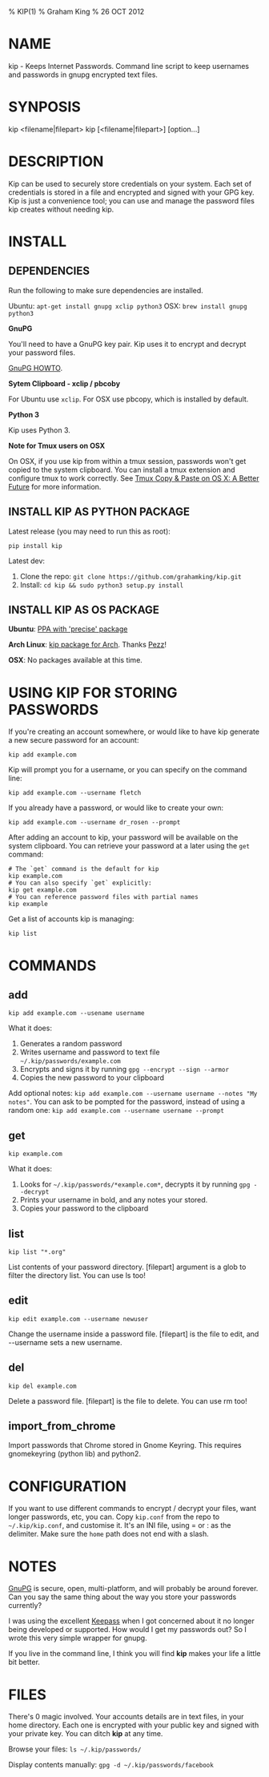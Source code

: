 % KIP(1)
% Graham King
% 26 OCT 2012

# NAME

kip - Keeps Internet Passwords. Command line script to keep usernames and passwords in gnupg encrypted text files.

# SYNPOSIS

kip <filename|filepart>
kip <command> [<filename|filepart>] [option...]

# DESCRIPTION

Kip can be used to securely store credentials on your system. Each set of
credentials is stored in a file and encrypted and signed with your GPG key.
Kip is just a convenience tool; you can use and manage the password files
kip creates without needing kip.

# INSTALL

## DEPENDENCIES

Run the following to make sure dependencies are installed.

Ubuntu: `apt-get install gnupg xclip python3`
OSX: `brew install gnupg python3`

**GnuPG**

You'll need to have a GnuPG key pair. Kip uses it to encrypt and decrypt
your password files.

[GnuPG HOWTO](https://help.ubuntu.com/community/GnuPrivacyGuardHowto).

**Sytem Clipboard - xclip / pbcoby**

For Ubuntu use `xclip`. For OSX use pbcopy, which is installed by default.

**Python 3**

Kip uses Python 3.

**Note for Tmux users on OSX**

On OSX, if you use kip from within a tmux session, passwords won't get
copied to the system clipboard. You can install a tmux extension and configure
tmux to work correctly. See [Tmux Copy & Paste on OS X: A Better Future](http://robots.thoughtbot.com/post/55885045171/tmux-copy-paste-on-os-x-a-better-future) for more information.

## INSTALL KIP AS PYTHON PACKAGE

Latest release (you may need to run this as root):

    pip install kip

Latest dev:

 1. Clone the repo: `git clone https://github.com/grahamking/kip.git`
 2. Install: `cd kip && sudo python3 setup.py install`

## INSTALL KIP AS OS PACKAGE

**Ubuntu**: [PPA with 'precise' package](https://launchpad.net/~graham-king/+archive/ppa)

**Arch Linux**: [kip package for Arch](https://aur.archlinux.org/packages.php?ID=62555).
Thanks [Pezz](https://github.com/pezz)!

**OSX**: No packages available at this time.


# USING KIP FOR STORING PASSWORDS


If you're creating an account somewhere, or would like to have kip generate
a new secure password for an account:

    kip add example.com

Kip will prompt you for a username, or you can specify on the command line:

    kip add example.com --username fletch

If you already have a password, or would like to create your own:

    kip add example.com --username dr_rosen --prompt

After adding an account to kip, your password will be available on the system
clipboard. You can retrieve your password at a later using the `get` command:

    # The `get` command is the default for kip
    kip example.com
    # You can also specify `get` explicitly:
    kip get example.com
    # You can reference password files with partial names
    kip example

Get a list of accounts kip is managing:

    kip list


# COMMANDS

## add

`kip add example.com --usename username`

What it does:

 1. Generates a random password
 2. Writes username and password to text file `~/.kip/passwords/example.com`
 3. Encrypts and signs it by running `gpg --encrypt --sign --armor`
 4. Copies the new password to your clipboard

Add optional notes: `kip add example.com --username username --notes "My notes"`.
You can ask to be pompted for the password, instead of using a random one: `kip add example.com --username username --prompt`

## get

`kip example.com`

What it does:

 1. Looks for `~/.kip/passwords/*example.com*`, decrypts it by running `gpg --decrypt`
 2. Prints your username in bold, and any notes your stored.
 3. Copies your password to the clipboard

## list

`kip list "*.org"`

List contents of your password directory. [filepart] argument is a glob to filter the directory list. You can use ls too!

## edit

`kip edit example.com --username newuser`

Change the username inside a password file.  [filepart] is the file to edit, and --username sets a new username.

## del

`kip del example.com`

Delete a password file. [filepart] is the file to delete. You can use rm too!

## import\_from\_chrome

Import passwords that Chrome stored in Gnome Keyring. This requires gnomekeyring (python lib) and python2.


# CONFIGURATION

If you want to use different commands to encrypt / decrypt your files, want longer passwords, etc, you can.  Copy `kip.conf` from the repo to `~/.kip/kip.conf`, and customise it. It's an INI file, using = or : as the delimiter. Make sure the `home` path does not end with a slash.

# NOTES

[GnuPG](http://www.gnupg.org/) is secure, open, multi-platform, and will probably be around forever. Can you say the same thing about the way you store your passwords currently?

I was using the excellent [Keepass](http://en.wikipedia.org/wiki/KeePass) when I got concerned about it no longer being developed or supported. How would I get my passwords out? So I wrote this very simple wrapper for gnupg.

If you live in the command line, I think you will find **kip** makes your life a little bit better.

# FILES

There's 0 magic involved. Your accounts details are in text files, in your home directory. Each one is encrypted with your public key and signed with your private key. You can ditch **kip** at any time.

Browse your files: `ls ~/.kip/passwords/`

Display contents manually: `gpg -d ~/.kip/passwords/facebook`
